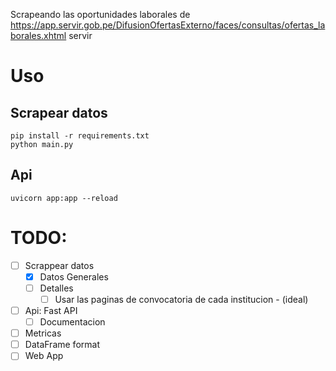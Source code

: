 Scrapeando las oportunidades laborales de https://app.servir.gob.pe/DifusionOfertasExterno/faces/consultas/ofertas_laborales.xhtml servir

# Uso

## Scrapear datos

```
pip install -r requirements.txt
python main.py
```

## Api

```
uvicorn app:app --reload
```

# TODO:

- [ ] Scrappear datos
  - [x] Datos Generales
  - [ ] Detalles
    - [ ] Usar las paginas de convocatoria de cada institucion - (ideal)
- [ ] Api: Fast API
  - [ ] Documentacion
- [ ] Metricas
- [ ] DataFrame format
- [ ] Web App
